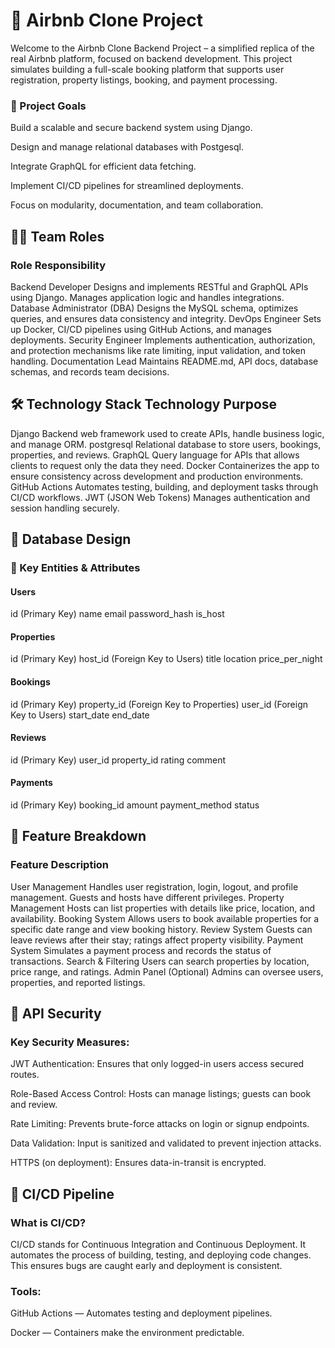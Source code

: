 # 📌 Airbnb Clone Project
Welcome to the Airbnb Clone Backend Project – a simplified replica of the real Airbnb platform, focused on backend development. This project simulates building a full-scale booking platform that supports user registration, property listings, booking, and payment processing.

### 🎯 Project Goals
Build a scalable and secure backend system using Django.

Design and manage relational databases with Postgesql.

Integrate GraphQL for efficient data fetching.

Implement CI/CD pipelines for streamlined deployments.

Focus on modularity, documentation, and team collaboration.

## 🧑‍💻 Team Roles
### Role	Responsibility
Backend Developer 	Designs and implements RESTful and GraphQL APIs using Django. Manages application logic and handles integrations.
Database Administrator (DBA)	 Designs the MySQL schema, optimizes queries, and ensures data consistency and integrity.
DevOps Engineer      	Sets up Docker, CI/CD pipelines using GitHub Actions, and manages deployments.
Security Engineer	   Implements authentication, authorization, and protection mechanisms like rate limiting, input validation, and token handling.
Documentation Lead   	Maintains README.md, API docs, database schemas, and records team decisions.


## 🛠️ Technology Stack                                           Technology	Purpose
Django	                                                Backend web framework used to create APIs, handle business logic, and manage ORM.
postgresql                                             	Relational database to store users, bookings, properties, and reviews.
GraphQL                                               	Query language for APIs that allows clients to request only the data they need.
Docker                                                	Containerizes the app to ensure consistency across development and production environments.
GitHub Actions                                        	Automates testing, building, and deployment tasks through CI/CD workflows.
JWT                                                     (JSON Web Tokens)	Manages authentication and session handling securely.



## 🧩 Database Design
### 🔑 Key Entities & Attributes
#### Users
id (Primary Key)
name
email
password_hash
is_host

#### Properties
id (Primary Key)
host_id (Foreign Key to Users)
title
location
price_per_night
#### Bookings

id (Primary Key)
property_id (Foreign Key to Properties)
user_id (Foreign Key to Users)
start_date
end_date

#### Reviews

id (Primary Key)
user_id
property_id
rating
comment
#### Payments

id (Primary Key)
booking_id
amount
payment_method
status

## 🚀 Feature Breakdown
### Feature	                                                         Description 
User Management	                                            Handles user registration, login, logout, and profile management. Guests and hosts have different privileges.
Property Management                                        	Hosts can list properties with details like price, location, and availability.
Booking System	                                            Allows users to book available properties for a specific date range and view booking history.
Review System	                                             Guests can leave reviews after their stay; ratings affect property visibility.
Payment System	                                           Simulates a payment process and records the status of transactions.
Search & Filtering	                                       Users can search properties by location, price range, and ratings.
Admin Panel (Optional)	                                   Admins can oversee users, properties, and reported listings.

## 🔐 API Security
### Key Security Measures:
JWT Authentication:  Ensures that only logged-in users access secured routes.

Role-Based Access Control:  Hosts can manage listings; guests can book and review.

Rate Limiting:   Prevents brute-force attacks on login or signup endpoints.

Data Validation:  Input is sanitized and validated to prevent injection attacks.

HTTPS (on deployment):   Ensures data-in-transit is encrypted.
 ## 🔄 CI/CD Pipeline
###  What is CI/CD?
CI/CD stands for Continuous Integration and Continuous Deployment. It automates the process of building, testing, and deploying code changes. This ensures bugs are caught early and deployment is consistent.

### Tools:
GitHub Actions — Automates testing and deployment pipelines.

Docker — Containers make the environment predictable.
